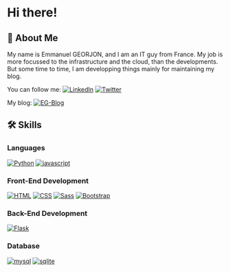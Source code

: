 # Hi there!

## 🚀 About Me

My name is Emmanuel GEORJON, and I am an IT guy from France.
My job is more focussed to the infrastructure and the cloud, than the developments. But some time to time, I am developping things mainly for maintaining my blog.


You can follow me: 
[![LinkedIn](https://img.shields.io/badge/LinkedIn-0A66C2?style=for-the-badge&logo=linkedin&logoColor=white)](https://www.linkedin.com/in/emmanuelgeorjon/)
[![Twitter](https://img.shields.io/badge/Twitter-1DA1F2?style=for-the-badge&logo=twitter&logoColor=white)](https://twitter.com/emmanuelgeorjon)

My blog: [![EG-Blog](https://img.shields.io/static/v1?label=EG-Blog&message=%20Emmanuel%20GEORJON&color=305F72)](https://emmanuelgeorjon.com/)

## 🛠️ Skills

### Languages

[![Python](https://img.shields.io/badge/Python-3776AB?style=for-the-badge&logo=python&logoColor=white)](https://www.python.org/)
[![javascript](https://img.shields.io/badge/JavaScript-323330?style=for-the-badge&logo=javascript&logoColor=F7DF1E)](https://developer.mozilla.org/fr/docs/Web/JavaScript)

### Front-End Development

[![HTML](https://img.shields.io/badge/HTML5-E34F26?style=for-the-badge&logo=html5&logoColor=white)](https://www.w3.org/standards/webdesign/htmlcss)
[![CSS](https://img.shields.io/badge/CSS3-1572B6?style=for-the-badge&logo=css3&logoColor=white)](https://www.w3.org/standards/webdesign/htmlcss)
[![Sass](https://img.shields.io/badge/SASS-CC6699?style=for-the-badge&logo=sass&logoColor=white)](https://sass-lang.com/)
[![Bootstrap](https://img.shields.io/badge/Bootstrap-563D7C?style=for-the-badge&logo=bootstrap&logoColor=white)](https://getbootstrap.com/)

### Back-End Development

[![Flask](https://img.shields.io/badge/Flask-000000?style=for-the-badge&logo=flask&logoColor=white)](https://flask.palletsprojects.com/en/2.0.x/)

### Database

[![mysql](https://img.shields.io/badge/MySQL-00000F?style=for-the-badge&logo=mysql&logoColor=white)](https://mariadb.org/)
[![sqlite](https://img.shields.io/badge/SQLite-07405E?style=for-the-badge&logo=sqlite&logoColor=white)](https://sqlite.org/index.html)

